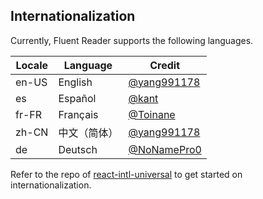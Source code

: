 ## Internationalization

Currently, Fluent Reader supports the following languages.

| Locale | Language | Credit |
| --- | --- | --- |
| en-US | English | [@yang991178](https://github.com/yang991178) |
| es | Español | [@kant](https://github.com/kant) |
| fr-FR | Français | [@Toinane](https://github.com/Toinane) |
| zh-CN | 中文（简体） | [@yang991178](https://github.com/yang991178) |
| de | Deutsch | [@NoNamePro0](https://github.com/NoNamePro0) |

Refer to the repo of [react-intl-universal](https://github.com/alibaba/react-intl-universal) to get started on internationalization. 
